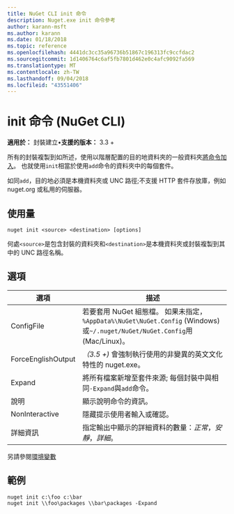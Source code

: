 ```yaml
---
title: NuGet CLI init 命令
description: Nuget.exe init 命令參考
author: karann-msft
ms.author: karann
ms.date: 01/18/2018
ms.topic: reference
ms.openlocfilehash: 4441dc3cc35a96736b51867c196313fc9ccfdac2
ms.sourcegitcommit: 1d1406764c6af5fb7801d462e0c4afc9092fa569
ms.translationtype: MT
ms.contentlocale: zh-TW
ms.lasthandoff: 09/04/2018
ms.locfileid: "43551406"
---
```

# <a name="init-command-nuget-cli"></a>init 命令 (NuGet CLI)

**適用於：** 封裝建立&bullet;**支援的版本：** 3.3 +

所有的封裝複製到如所述，使用以階層配置的目的地資料夾的一般資料夾[將命令加入](cli-ref-add.md)。 也就使用`init`相當於使用`add`命令的資料夾中的每個套件。

如同`add`，目的地必須是本機資料夾或 UNC 路徑;不支援 HTTP 套件存放庫，例如 nuget.org 或私用的伺服器。

## <a name="usage"></a>使用量

```cli
nuget init <source> <destination> [options]
```

何處`<source>`是包含封裝的資料夾和`<destination>`是本機資料夾或封裝複製到其中的 UNC 路徑名稱。

## <a name="options"></a>選項

| 選項 | 描述 |
| --- | --- |
| ConfigFile | 若要套用 NuGet 組態檔。 如果未指定， `%AppData%\NuGet\NuGet.Config` (Windows) 或`~/.nuget/NuGet/NuGet.Config`用 (Mac/Linux)。|
| ForceEnglishOutput | *（3.5 +)* 會強制執行使用的非變異的英文文化特性的 nuget.exe。 |
| Expand | 將所有檔案新增至套件來源; 每個封裝中與相同`-Expand`與`add`命令。 |
| 說明 | 顯示說明命令的資訊。 |
| NonInteractive | 隱藏提示使用者輸入或確認。 |
| 詳細資訊 | 指定輸出中顯示的詳細資料的數量：*正常*，*安靜*，*詳細*。 |

另請參閱[環境變數](cli-ref-environment-variables.md)

## <a name="examples"></a>範例

```cli
nuget init c:\foo c:\bar
nuget init \\foo\packages \\bar\packages -Expand
```
